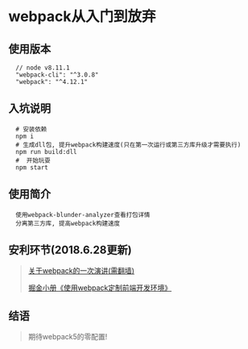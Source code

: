 # webpack从入门到放弃

## 使用版本
```
  // node v8.11.1
  "webpack-cli": "^3.0.8"
  "webpack": "^4.12.1"
```

## 入坑说明
```
  # 安装依赖
  npm i
  # 生成dll包, 提升webpack构建速度(只在第一次运行或第三方库升级才需要执行)
  npm run build:dll
  #  开始玩耍
  npm start
```

## 使用简介
```
  使用webpack-blunder-analyzer查看打包详情
  分离第三方库, 提高webpack构建速度
```

## 安利环节(2018.6.28更新)
> [关于webpack的一次演讲(需翻墙)](https://www.youtube.com/watch?v=ivQ7HrnBJe8)
>
> [掘金小册《使用webpack定制前端开发环境》](https://juejin.im/book/5a6abad5518825733c144469)
>

## 结语
> 期待webpack5的零配置!